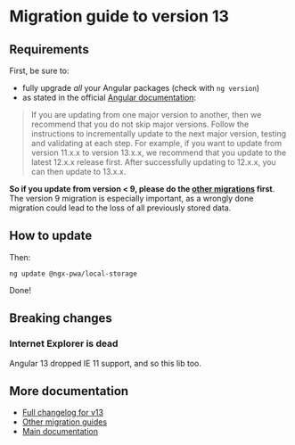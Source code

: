 # Migration guide to version 13

## Requirements

First, be sure to:
- fully upgrade *all* your Angular packages (check with `ng version`)
- as stated in the official [Angular documentation](https://angular.io/guide/releases):

> If you are updating from one major version to another, then we recommend that you do not skip major versions. Follow the instructions to incrementally update to the next major version, testing and validating at each step. For example, if you want to update from version 11.x.x to version 13.x.x, we recommend that you update to the latest 12.x.x release first. After successfully updating to 12.x.x, you can then update to 13.x.x.

**So if you update from version < 9, please do the [other migrations](../MIGRATION.md) first**. The version 9 migration is especially important, as a wrongly done migration could lead to the loss of all previously stored data.

## How to update

Then:

```
ng update @ngx-pwa/local-storage
```

Done!

## Breaking changes

### Internet Explorer is dead

Angular 13 dropped IE 11 support, and so this lib too.

## More documentation

- [Full changelog for v13](../CHANGELOG.md)
- [Other migration guides](../MIGRATION.md)
- [Main documentation](../README.md)
